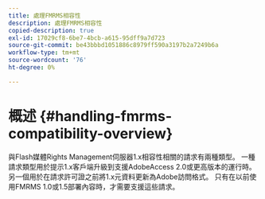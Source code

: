 ```yaml
---
title: 處理FMRMS相容性
description: 處理FMRMS相容性
copied-description: true
exl-id: 17029cf8-6be7-4bcb-a615-95dff9a7d723
source-git-commit: be43bbbd1051886c8979ff590a3197b2a7249b6a
workflow-type: tm+mt
source-wordcount: '76'
ht-degree: 0%

---
```


# 概述 {#handling-fmrms-compatibility-overview}

與Flash媒體Rights Management伺服器1.x相容性相關的請求有兩種類型。 一種請求類型用於提示1.x客戶端升級到支援AdobeAccess 2.0或更高版本的運行時。 另一個用於在請求許可證之前將1.x元資料更新為Adobe訪問格式。 只有在以前使用FMRMS 1.0或1.5部署內容時，才需要支援這些請求。
